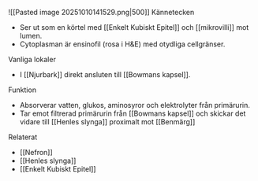 ![[Pasted image 20251010141529.png|500]]
Kännetecken
- Ser ut som en körtel med [[Enkelt Kubiskt Epitel]] och [[mikrovilli]] mot lumen.
- Cytoplasman är ensinofil (rosa i H&E) med otydliga cellgränser.

Vanliga lokaler
- I [[Njurbark]] direkt ansluten till [[Bowmans kapsel]].

Funktion
- Absorverar vatten, glukos, aminosyror och elektrolyter från primärurin. 
- Tar emot filtrerad primärurin från [[Bowmans kapsel]] och skickar det vidare till [[Henles slynga]] proximalt mot [[Benmärg]]

Relaterat
- [[Nefron]]
- [[Henles slynga]]
- [[Enkelt Kubiskt Epitel]]
